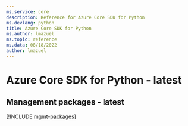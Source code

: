 ```yaml
---
ms.service: core
description: Reference for Azure Core SDK for Python
ms.devlang: python
title: Azure Core SDK for Python
ms.author: lmazuel
ms.topic: reference
ms.data: 08/18/2022
author: lmazuel
---
```

# Azure Core SDK for Python - latest

## Management packages - latest
[!INCLUDE [mgmt-packages](core-mgmt-index.md)]